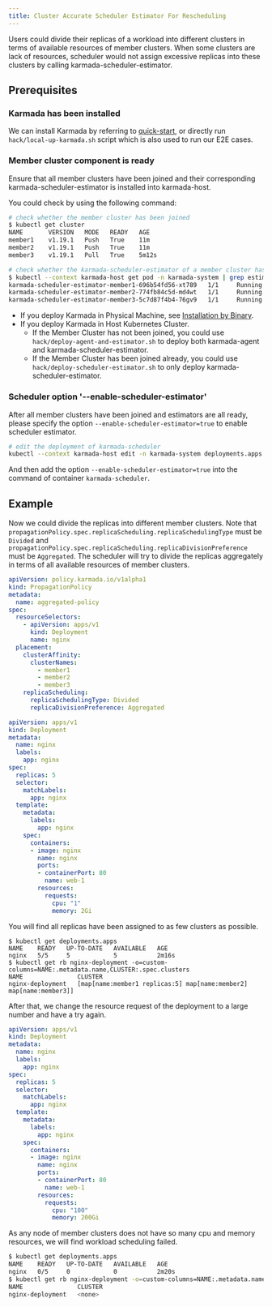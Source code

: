 ```yaml
---
title: Cluster Accurate Scheduler Estimator For Rescheduling
---
```


Users could divide their replicas of a workload into different clusters in terms of available resources of member clusters. When some clusters are lack of resources, scheduler would not assign excessive replicas into these clusters by calling karmada-scheduler-estimator.

## Prerequisites

### Karmada has been installed

We can install Karmada by referring to [quick-start](https://github.com/karmada-io/karmada#quick-start), or directly run `hack/local-up-karmada.sh` script which is also used to run our E2E cases.

### Member cluster component is ready

Ensure that all member clusters have been joined and their corresponding karmada-scheduler-estimator is installed into karmada-host.

You could check by using the following command:

```bash
# check whether the member cluster has been joined
$ kubectl get cluster
NAME       VERSION   MODE   READY   AGE
member1    v1.19.1   Push   True    11m
member2    v1.19.1   Push   True    11m
member3    v1.19.1   Pull   True    5m12s

# check whether the karmada-scheduler-estimator of a member cluster has been working well
$ kubectl --context karmada-host get pod -n karmada-system | grep estimator
karmada-scheduler-estimator-member1-696b54fd56-xt789   1/1     Running   0          77s
karmada-scheduler-estimator-member2-774fb84c5d-md4wt   1/1     Running   0          75s
karmada-scheduler-estimator-member3-5c7d87f4b4-76gv9   1/1     Running   0          72s
```

- If you deploy Karmada in Physical Machine, see [Installation by Binary](../../installation/install-binary.md#install-karmada-scheduler-estimator).
- If you deploy Karmada in Host Kubernetes Cluster.
  - If the Member Cluster has not been joined, you could use `hack/deploy-agent-and-estimator.sh` to deploy both karmada-agent and karmada-scheduler-estimator.
  - If the Member Cluster has been joined already, you could use `hack/deploy-scheduler-estimator.sh` to only deploy karmada-scheduler-estimator.

### Scheduler option '--enable-scheduler-estimator'

After all member clusters have been joined and estimators are all ready, please specify the option `--enable-scheduler-estimator=true` to enable scheduler estimator.

```bash
# edit the deployment of karmada-scheduler
kubectl --context karmada-host edit -n karmada-system deployments.apps karmada-scheduler
```

And then add the option `--enable-scheduler-estimator=true` into the command of container `karmada-scheduler`.

## Example

Now we could divide the replicas into different member clusters. Note that `propagationPolicy.spec.replicaScheduling.replicaSchedulingType` must be `Divided` and `propagationPolicy.spec.replicaScheduling.replicaDivisionPreference` must be `Aggregated`. The scheduler will try to divide the replicas aggregately in terms of all available resources of member clusters.

```yaml
apiVersion: policy.karmada.io/v1alpha1
kind: PropagationPolicy
metadata:
  name: aggregated-policy
spec:
  resourceSelectors:
    - apiVersion: apps/v1
      kind: Deployment
      name: nginx
  placement:
    clusterAffinity:
      clusterNames:
        - member1
        - member2
        - member3
    replicaScheduling:
      replicaSchedulingType: Divided
      replicaDivisionPreference: Aggregated
```

```yaml
apiVersion: apps/v1
kind: Deployment
metadata:
  name: nginx
  labels:
    app: nginx
spec:
  replicas: 5
  selector:
    matchLabels:
      app: nginx
  template:
    metadata:
      labels:
        app: nginx
    spec:
      containers:
      - image: nginx
        name: nginx
        ports:
        - containerPort: 80
          name: web-1
        resources:
          requests:
            cpu: "1"
            memory: 2Gi
```

You will find all replicas have been assigned to as few clusters as possible.

```
$ kubectl get deployments.apps          
NAME    READY   UP-TO-DATE   AVAILABLE   AGE
nginx   5/5     5            5           2m16s
$ kubectl get rb nginx-deployment -o=custom-columns=NAME:.metadata.name,CLUSTER:.spec.clusters  
NAME               CLUSTER
nginx-deployment   [map[name:member1 replicas:5] map[name:member2] map[name:member3]]
```

After that, we change the resource request of the deployment to a large number and have a try again.

```yaml
apiVersion: apps/v1
kind: Deployment
metadata:
  name: nginx
  labels:
    app: nginx
spec:
  replicas: 5
  selector:
    matchLabels:
      app: nginx
  template:
    metadata:
      labels:
        app: nginx
    spec:
      containers:
      - image: nginx
        name: nginx
        ports:
        - containerPort: 80
          name: web-1
        resources:
          requests:
            cpu: "100"
            memory: 200Gi
```

As any node of member clusters does not have so many cpu and memory resources, we will find workload scheduling failed.

```bash
$ kubectl get deployments.apps 
NAME    READY   UP-TO-DATE   AVAILABLE   AGE
nginx   0/5     0            0           2m20s
$ kubectl get rb nginx-deployment -o=custom-columns=NAME:.metadata.name,CLUSTER:.spec.clusters  
NAME               CLUSTER
nginx-deployment   <none>
```
